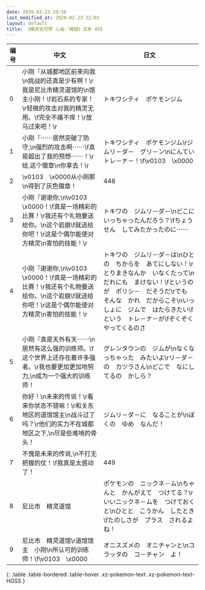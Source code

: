 ```yaml
---
date: 2020-02-23 20:56
last_modified_at: 2020-02-23 22:03
layout: default
title: 《精灵宝可梦 心金／魂银》文本 455
---
```

| 编号 | 中文 | 日文 |
| ---- | ---- | ---- |
| 0 | 小刚『从城都地区前来向我\n挑战的还真是少有啊！\r我是尼比市精灵道馆的\n馆主小刚！\f岩石系的专家！\r轻微的攻击对我的精灵无用。\f完全不痛不痒！\r放马过来吧！\r | トキワシティ　ポケモンジム |
| 1 | 小刚『⋯⋯居然突破了防守,\n强烈的攻击啊⋯⋯\f真是超出了我的预想⋯⋯！\r给,这个徽章\n你拿去！\r | トキワシティ　ポケモンジム\rジムリ－ダ－　グリ－ン\nにんてい　トレ－ナ－！\f\v0103　\x0000 |
| 2 | \v0103　\x0000从小刚那\n得到了灰色徽章！ | 448 |
| 3 | 小刚『谢谢你,\n\v0103　\x0000！\f真是一场精彩的比赛！\r我还有个礼物要送给你。\n这个岩崩\f就送给你吧！\r这是个偶尔能使对方精灵\n害怕的技能！\r | トキワの　ジムリ－ダ－\nどこに　いっちゃったんだろう？\fちょうせん　してみたかったのに⋯⋯ |
| 4 | 小刚『谢谢你,\n\v0103　\x0000！\f真是一场精彩的比赛！\r我还有个礼物要送给你。\n这个岩崩\f就送给你吧！\r这是个偶尔能使对方精灵\n害怕的技能！\r | トキワの　ジムリ－ダ－は\nひとの　ちからを　あてにしない！\rとりまきなんか　いなくたって\nだれにも　まけない！\fというのが　ポリシ－　だそうだ\rでも　そんな　かれ　だからこそ\nいっしょに　ジムで　はたらきたい\fという　トレ－ナ－が\fぞくぞく　やってくるのさ |
| 5 | 小刚『真是天外有天⋯⋯\n居然有这么强的训练师。\f这个世界上还存在着许多强者。\r我也要更加更加地努力,\n成为一个强大的训练师！ | グレンタウンの　ジムが\nなくなっちゃった　みたいよ\rリ－ダ－の　カツラさん\nどこで　なにしてるの　かしら？ |
| 6 | 你好！\n未来的传说！\r看来你状态不错嘛！\r和关东地区的道馆馆主\n战斗过了吗？\r他们的实力不在城都地区之下,\n尽是些难啃的骨头！ | ジムリ－ダ－に　なることが\nぼくの　ゆめ　なんだ！ |
| 7 | 不愧是未来的传说,\n不打无把握的仗！\f我真是太感动了！ | 449 |
| 8 | 尼比市　精灵道馆 | ポケモンの　ニックネ－ム\nちゃんと　かんがえて　つけてる？\rいいニックネ－ムを　つけておくと\nひとと　こうかん　したとき\fたのしさが　プラス　されるよね！ |
| 9 | 尼比市　精灵道馆\r道馆馆主　小刚\n所认可的训练师！\f\v0103　\x0000 | オニスズメの　オニチャンと\nコラッタの　コ－チャン　よ！ |
{: .table .table-bordered .table-hover .xz-pokemon-text .xz-pokemon-text-HGSS }